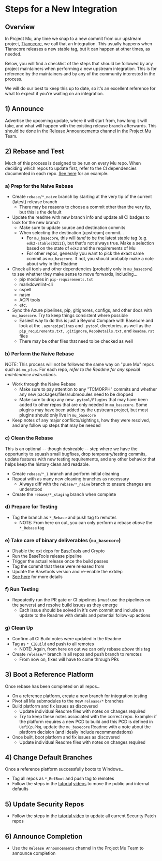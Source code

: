 # Steps for a New Integration

## Overview

In Project Mu, any time we snap to a new commit from our upstream project, [Tianocore](https://github.com/tianocore/edk2),
we call that an Integration. This usually happens when Tianocore releases a new stable tag, but it can happen at other
times, as needed.

Below, you will find a checklist of the steps that should be followed by any project maintainers when performing a new
upstream integration. This is for reference by the maintainers and by any of the community interested in the process.

We will do our best to keep this up to date, so it's an excellent reference for what to expect if you're waiting on an
integration.

## 1) Announce

Advertise the upcoming update, where it will start from, how long it will take, and what will happen with the existing
release branch afterwards. This should be done in the [Release Announcements](https://teams.microsoft.com/l/channel/19%3a2fcb1744302e4cd28b5a7e9d46479ca8%40thread.skype/Release%2520Announcements?groupId=6ba27a5b-86b2-4dc2-9d74-a8d8a03c3c3f&tenantId=72f988bf-86f1-41af-91ab-2d7cd011db47)
channel in the Project Mu Team.

## 2) Rebase and Test

Much of this process is designed to be run on every Mu repo. When deciding which repos to update first, refer to the CI
dependencies documented in each repo. [See here](https://github.com/microsoft/mu_basecore/blob/ce3097e7de6f44f6788b96f7f2dae7c863d44a89/.pytool/CISettings.py#L155)
for an example.

### a) Prep for the Naive Rebase

* Create `rebase/*_naive` branch by starting at the very tip of the current (latest) release branch
  * There may be reasons to choose a commit other than the very tip, but this is the default
* Update the readme with new branch info and update all CI badges to look for the new branch
  * Make sure to update source and destination commits
  * When selecting the destination [upstream] commit...
    * For `mu_basecore`, this will _tend_ to be the latest stable tag (e.g. `edk2-stable202111`), but
      that's not always true. Make a selection based on the state of `edk2` and the requirements of
      Mu
    * For other repos, generally you want to pick the exact same commit as `mu_basecore`. If not, you should
      probably make a note about why in the Readme
* Check all tools and other dependencies (probably only in `mu_basecore`) to see whether they make sense to move forwards,
  including...
  * pip modules in `pip-requirements.txt`
  * markdownlint-cli
  * cspell
  * nasm
  * ACPI tools
  * etc.
* Sync the Azure pipelines, pip, gitignores, configs, and other docs with `mu_basecore`. Try to keep things consistent
  where possible
  * Easiest way to do this is just a Beyond Compare with Basecore and look at the `.azurepipelines` and `.pytool`
    directories, as well as the `pip_requirements.txt`, `.gitignore`, `RepoDetails.txt`, and `Readme.rst` files
  * There may be other files that need to be checked as well

### b) Perform the Naive Rebase

NOTE: This process will not be followed the same way on "pure Mu" repos such as `mu_plus`.
For each repo, _refer to the Readme for any special maintenance instructions_.

* Work through the Naive Rebase
  * Make sure to pay attention to any "TCMORPH" commits and whether any new packages/files/submodules need to be dropped
  * Make sure to drop any new `.pytool/Plugins` that may have been added to other repos that are only needed in
    `mu_basecore`. Some plugins may have been added by the upstream project, but most plugins should only live in
    `mu_basecore`
* Keep notes of any major conflicts/sightings, how they were resolved, and any follow up steps that may be needed

### c) Clean the Rebase

This is an optional -- though desireable -- step where we have the opportunity to squash small bugfixes, drop
temporary/testing commits, update features with new testing requirements, and any other behavior that helps keep
the history clean and readable.

* Create `rebase/*_1` branch and perform initial cleaning
* Repeat with as many new cleaning branches as necessary
  * Always diff with the `rebase/*_naive` branch to ensure changes are understood
* Create the `rebase/*_staging` branch when complete

### d) Prepare for Testing

* Tag the branch as `*_Rebase` and push tag to remotes
  * NOTE: From here on out, you can only perform a rebase _above_ the `*_Rebase` tag

### e) Take care of binary deliverables (`mu_basecore`)

* Disable the ext deps for [BaseTools](https://github.com/microsoft/mu_basecore/blob/release/202008/BaseTools/Bin/basetoolsbin_ext_dep.yaml)
  and Crypto
* Run the BaseTools release pipeline
* Trigger the actual release once the build passes
* Tag the commit that these were released from
* Update the Basetools version and re-enable the extdep
* [See here](https://github.com/tianocore/edk2-pytool-extensions/blob/master/docs/usability/using_extdep.md) for more
  details

### f) Run Testing

* Repeatedly run the PR gate or CI pipelines (_must_ use the pipelines on the servers) and resolve build
  issues as they emerge
  * Each issue should be solved in it's own commit and include an update to the Readme with details and potential
    follow-up actions

### g) Clean Up

* Confirm all CI Build notes were updated in the Readme
* Tag as `*_CIBuild` and push to all remotes
  * NOTE: Again, from here on out we can only rebase _above_ this tag
* Create `release/*` branch in all repos and push branch to remotes
  * From now on, fixes will have to come through PRs

## 3) Boot a Reference Platform

Once rebase has been completed on all repos...

* On a reference platform, create a new branch for integration testing
* Pivot all Mu submodules to the new `release/*` branches
* Build platform and fix issues as discovered
  * Update individual Readme files with notes on changes required
  * Try to keep these notes associated with the correct repo. Example: if the platform requires a new PCD to build
    and this PCD is defined in `UefiCpuPkg`, update the `mu_basecore` Readme with a note about the platform decision
    (and ideally include recommendations)
* Once built, boot platform and fix issues as discovered
  * Update individual Readme files with notes on changes required

## 4) Change Default Branches

Once a reference platform successfully boots to Windows...

* Tag all repos as `*_RefBoot` and push tag to remotes
* Follow the steps in the [tutorial](https://msit.microsoftstream.com/video/2621a4ff-0400-9fb2-0956-f1eb0db01e45)
  [videos](https://msit.microsoftstream.com/video/65efa3ff-0400-9fb2-d666-f1eb0db4336f) to move the public and
  internal defaults

## 5) Update Security Repos

* Follow the steps in the [tutorial video](https://msit.microsoftstream.com/video/8f0fa1ff-0400-9fb2-2468-f1eb0a7c3087?list=studio)
  to update all current Security Patch repos

## 6) Announce Completion

* Use the `Release Announcements` channel in the Project Mu Team to announce completion
